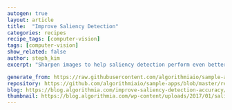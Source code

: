 ```yaml
---
autogen: true
layout: article
title:  "Improve Saliency Detection"
categories: recipes
recipe_tags: [computer-vision]
tags: [computer-vision]
show_related: false
author: steph_kim
excerpt: "Sharpen images to help saliency detection perform even better"

generate_from: https://raw.githubusercontent.com/algorithmiaio/sample-apps/master/recipes/saliency/README.md
repository: https://github.com/algorithmiaio/sample-apps/blob/master/recipes/saliency/
blog: https://blog.algorithmia.com/improve-saliency-detection-accuracy/
thumbnail: https://blog.algorithmia.com/wp-content/uploads/2017/01/saliency-detection-algorithm.jpg
---
```

